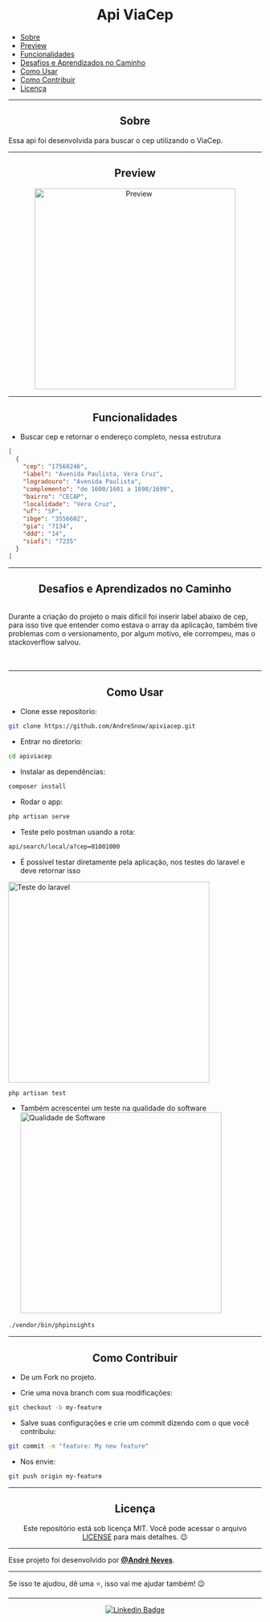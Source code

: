 <h1 align="center">Api ViaCep</h1>

   <p>
   
   - [Sobre](#sobre)
   - [Preview](#preview)
   - [Funcionalidades](#Funcionalidades)
   - [Desafios e Aprendizados no Caminho](#desafios-e-aprendizados-no-caminho)
   - [Como Usar](#como-usar)
   - [Como Contribuir](#como-contribuir)
   - [Licença](#licença)

   </p>

---

<h2 align="center">Sobre</h2>

Essa api foi desenvolvida para buscar o cep utilizando o ViaCep.

<p align="center">

<a href=""></a>

</p>

---

<h2 align="center">Preview</h2>

   <p align="center">
      <img src="https://i.ibb.co/kXrTPRs/Screenshot-from-2022-05-26-10-07-24.png" width="400" alt="Preview">
   </p>

---

<h2 align="center">Funcionalidades</h2>
   
- Buscar cep e retornar o endereço completo, nessa estrutura
```json
[
  {
    "cep": "17560246",
    "label": "Avenida Paulista, Vera Cruz",
    "logradouro": "Avenida Paulista",
    "complemento": "de 1600/1601 a 1698/1699",
    "bairro": "CECAP",
    "localidade": "Vera Cruz",
    "uf": "SP",
    "ibge": "3556602",
    "gia": "7134",
    "ddd": "14",
    "siafi": "7235"
  }
]
````

---

<h2 align="center">Desafios e Aprendizados no Caminho</h2>

   <p>
    <br>
    <a>Durante a criação do projeto o mais dificil foi inserir label abaixo de cep, para isso tive que entender como estava o array da aplicação, também tive problemas com o versionamento, por algum motivo, ele corrompeu, mas o stackoverflow salvou.</a><br>
    <br>
    <br>
   </p>

---

<h2 align="center">Como Usar</h2>

-   Clone esse repositorio:

```sh
git clone https://github.com/AndreSnow/apiviacep.git
```

-   Entrar no diretorio:

```sh
cd apiviacep
```

-   Instalar as dependências:

```sh
composer install
```

-   Rodar o app:

```sh
php artisan serve
```

-   Teste pelo postman usando a rota:

```sh
api/search/local/a?cep=01001000
```
- É possivel testar diretamente pela aplicação, nos testes do laravel e deve retornar isso
<img src="https://i.ibb.co/3sc1NWS/Screenshot-from-2022-05-25-23-48-33.png" width="400" alt="Teste do laravel">

~~~sh
php artisan test
~~~

- Também acrescentei um teste na qualidade do software
<img src="https://i.ibb.co/tpQRZ3W/Screenshot-from-2022-05-25-23-47-59.png"
 width="400" alt="Qualidade de Software">
~~~sh
./vendor/bin/phpinsights
~~~







---

<h2 align="center">Como Contribuir</h2>

-   De um Fork no projeto.

-   Crie uma nova branch com sua modificações:

```sh
git checkout -b my-feature
```

-   Salve suas configurações e crie um commit dizendo com o que você contribuiu:

```sh
git commit -m "feature: My new feature"
```

-   Nos envie:

```sh
git push origin my-feature
```

---

<h2 align="center">Licença</h2>

<p align="center">
   Este repositório está sob licença MIT. Você pode acessar o arquivo <a href="https://github.com/AndreSnow/apiviacep/blob/develop/LICENSE">LICENSE</a> para mais detalhes. 😉
</p>

---

Esse projeto foi desenvolvido por **[@André Neves](https://www.linkedin.com/in/andré-n-922181a6/)**.

---

Se isso te ajudou, dê uma ⭐, isso vai me ajudar também!
😉

---

   <div align="center">

[![Linkedin Badge](https://img.shields.io/badge/-Andre%20Neves-292929?style=flat-square&logo=Linkedin&logoColor=white&link=https://www.linkedin.com/in/andr%C3%A9-n-922181a6/)](https://www.linkedin.com/in/andré-n-922181a6/)

   </div>
